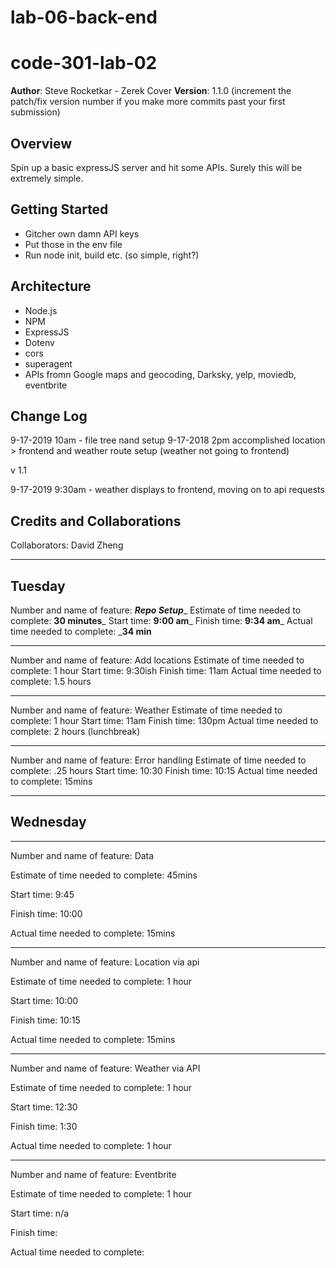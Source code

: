 # lab-06-back-end

# code-301-lab-02

**Author**: Steve Rocketkar - Zerek Cover
**Version**: 1.1.0 (increment the patch/fix version number if you make more commits past your first submission)

## Overview
<!-- Provide a high level overview of what this application is and why you are building it, beyond the fact that it's an assignment for this class. (i.e. What's your problem domain?) -->
Spin up a basic expressJS server and hit some APIs. Surely this will be extremely simple.

## Getting Started
<!-- What are the steps that a user must take in order to build this app on their own machine and get it running? -->
- Gitcher own damn API keys
- Put those in the env file
- Run node init, build etc. (so simple, right?)

## Architecture
<!-- Provide a detailed description of the application design. What technologies (languages, libraries, etc) you're using, and any other relevant design information. -->
- Node.js
- NPM
- ExpressJS
- Dotenv
- cors
- superagent
- APIs fromn Google maps and geocoding, Darksky, yelp, moviedb, eventbrite


## Change Log
<!-- Use this area to document the iterative changes made to your application as each feature is successfully implemented. Use time stamps. Here's an examples: -->

9-17-2019 10am - file tree nand setup
9-17-2018 2pm accomplished location > frontend and weather route setup (weather not going to frontend)

v 1.1

9-17-2019 9:30am - weather displays to frontend, moving on to api requests


## Credits and Collaborations
<!-- Give credit (and a link) to other people or resources that helped you build this application. -->
Collaborators:
David Zheng

------------------------------------------

## Tuesday

Number and name of feature: _______Repo Setup________
Estimate of time needed to complete: __30 minutes___
Start time: __9:00 am___
Finish time: __9:34 am___
Actual time needed to complete: ___34 min__

--------------------------------------

Number and name of feature:  Add locations
Estimate of time needed to complete: 1 hour
Start time: 9:30ish
Finish time: 11am
Actual time needed to complete: 1.5 hours

--------------------------------------

Number and name of feature:  Weather
Estimate of time needed to complete: 1 hour
Start time: 11am
Finish time: 130pm
Actual time needed to complete: 2 hours (lunchbreak)

--------------------------------------

Number and name of feature: Error handling
Estimate of time needed to complete: .25 hours
Start time: 10:30
Finish time: 10:15
Actual time needed to complete: 15mins 

--------------------------------------
## Wednesday
--------------------------------------

Number and name of feature:  Data 

Estimate of time needed to complete: 45mins

Start time: 9:45 

Finish time: 10:00

Actual time needed to complete: 15mins

--------------------------------------

Number and name of feature:  Location via api

Estimate of time needed to complete: 1 hour

Start time: 10:00   

Finish time: 10:15

Actual time needed to complete: 15mins

--------------------------------------

Number and name of feature:  Weather via API

Estimate of time needed to complete: 1 hour

Start time: 12:30

Finish time: 1:30

Actual time needed to complete: 1 hour 

--------------------------------------

Number and name of feature:  Eventbrite

Estimate of time needed to complete: 1 hour

Start time: n/a

Finish time: 

Actual time needed to complete: 

